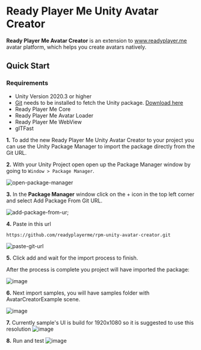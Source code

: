 # Ready Player Me Unity Avatar Creator

**Ready Player Me Avatar Creator** is an extension to www.readyplayer.me avatar platform, which helps you create avatars natively.

## Quick Start

### Requirements
- Unity Version 2020.3 or higher
- [Git](https://git-scm.com) needs to be installed to fetch the Unity package. [Download here](https://git-scm.com/downloads)
- Ready Player Me Core
- Ready Player Me Avatar Loader
- Ready Player Me WebView
- glTFast

**1.** To add the new Ready Player Me Unity Avatar Creator to your project you can use the Unity Package Manager to import the package directly from the Git URL.

**2.** With your Unity Project open open up the Package Manager window by going to `Window > Package Manager`.

![open-package-manager](https://user-images.githubusercontent.com/7085672/206432665-da233187-06ad-40b5-a25e-660c97d6726f.png)

**3.** In the **Package Manager** window click on the + icon in the top left corner and select Add Package From Git URL.

![add-package-from-ur;](https://user-images.githubusercontent.com/7085672/206432698-8ecde741-4259-486f-9c77-d63fbc9a6cde.png)

**4.** Paste in this url

`https://github.com/readyplayerme/rpm-unity-avatar-creator.git`

![paste-git-url](https://user-images.githubusercontent.com/7085672/206432731-f9e0d161-7843-4d6e-8851-47b1f3bfb3bc.png)

**5.** Click add and wait for the import process to finish.

After the process is complete you project will have imported the package:

![image](https://user-images.githubusercontent.com/1121080/216085330-d09e1578-5192-4900-8dd5-27264acec484.png)

**6.** Next import samples, you will have samples folder with AvatarCreatorExample scene.

![image](https://user-images.githubusercontent.com/1121080/216086222-a5165359-e660-45fa-895a-b7fed7dd70d6.png)

**7.** Currently sample's UI is build for 1920x1080 so it is suggested to use this resolution
![image](https://user-images.githubusercontent.com/1121080/216086844-b94b0d6e-808c-48dd-9cd1-ca7b394fa4fd.png)

**8.** Run and test
![image](https://user-images.githubusercontent.com/1121080/216086593-df4a9e24-25c1-42d6-8b7f-4946352fdebb.png)


